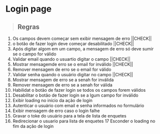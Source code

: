 # Login page

> ## Regras

1. Os campos devem começar sem exibir mensagem de erro ||CHECK||
2. o botão de fazer login deve começar desabilitado  ||CHECK||
3. Após digitar algom em um campo, a mensagem de erro só deve sumir se o campo for válido
4. Validar email quando o usuartio digitar o campo ||CHECK||
5. Mostrar mensagemde erro se o email for inválido ||CHECK||
6. Remover mensagem de erro se o email for válido
7. Validar senha quando o usuário digitar no campo ||CHECK||
8. Mostrar mensagem de erro se a senah for inválida
9. Remover mensagem de erro se a senah for válida
10. Habilidat o botão de fazer login se todos os campos forem válidos
11. Desabilitar o botão de fazer login se a lgum campo for inválido
12. Exibir loading no início da ação de login
13. Autenticar o usuário com email e senha informados no formulário
14. Exibir mensagem de erro caso o login falhe
15. Gravar o toke do usuário para a tela de lista de enquetes
16. Redirecionar o usuario para lista de enquetes
17 Esconder o loading no fim da ação de login